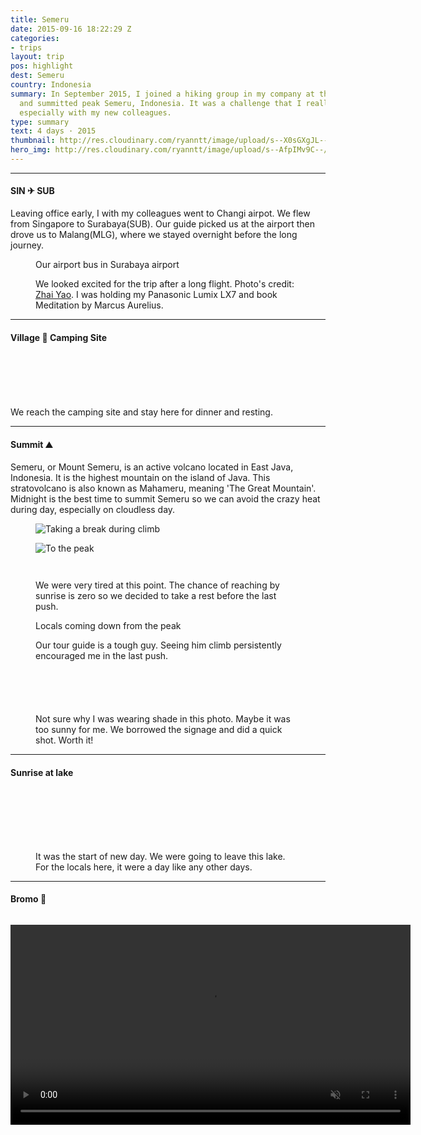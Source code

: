 ```yaml
---
title: Semeru
date: 2015-09-16 18:22:29 Z
categories:
- trips
layout: trip
pos: highlight
dest: Semeru
country: Indonesia
summary: In September 2015, I joined a hiking group in my company at the time, Wego,
  and summitted peak Semeru, Indonesia. It was a challenge that I really enjoyed,
  especially with my new colleagues.
type: summary
text: 4 days · 2015
thumbnail: http://res.cloudinary.com/ryanntt/image/upload/s--X0sGXgJL--/q_60/v1462100860/trips/semeru/P1230019.jpg
hero_img: http://res.cloudinary.com/ryanntt/image/upload/s--AfpIMv9C--/q_60/v1462377826/trips/semeru/P1230050.jpg
---
```


* * *

#### SIN  ✈  SUB

Leaving office early, I with my colleagues went to Changi airpot. We flew from Singapore to Surabaya(SUB). Our guide picked us at the airport then drove us to Malang(MLG), where we stayed overnight before the long journey.

<figure>
  <img src="http://res.cloudinary.com/ryanntt/image/upload/s--pzfjClVG--/c_scale,q_70,w_1000/v1467452212/trips/semeru/P1220850.jpg" alt="">
  <figcaption>Our airport bus in Surabaya airport</figcaption>
</figure>

<figure>
  <img src="http://res.cloudinary.com/ryanntt/image/upload/s--hoyMtGY4--/c_scale,h_750,q_70,w_1000/v1453740966/trips/semeru/IMG_23-09-15_10-20-28.jpg" alt="">
  <figcaption>We looked excited for the trip after a long flight. Photo's credit: <a href="https://www.facebook.com/zhai.yao">Zhai Yao</a>. I was holding my Panasonic Lumix LX7 and book Meditation by Marcus Aurelius.</figcaption>
</figure>

* * *

#### Village 👟 Camping Site

<figure>
  <img src="http://res.cloudinary.com/ryanntt/image/upload/s--IN5WsX5G--/c_scale,q_70,w_1000/v1462098207/trips/semeru/P1220864.jpg" alt="">
</figure>

<figure>
  <img src="http://res.cloudinary.com/ryanntt/image/upload/s---wPtTO9j--/c_scale,q_70,w_1000/v1462098213/trips/semeru/P1220872.jpg" alt="">
</figure>

<figure>
  <img src="http://res.cloudinary.com/ryanntt/image/upload/s--X-ZR6owT--/c_scale,q_70,w_1000/v1462098203/trips/semeru/P1220880.jpg" alt="">
</figure>

<figure>
  <img src="http://res.cloudinary.com/ryanntt/image/upload/s--KF_wYbdo--/c_scale,q_70,w_1000/v1462098218/trips/semeru/P1220892.jpg" alt="">
</figure>

<figure>
  <img src="http://res.cloudinary.com/ryanntt/image/upload/s--Z4g15qE9--/c_scale,q_70,w_1000/v1462098219/trips/semeru/P1220902.jpg" alt="">
</figure>

<figure>
  <img src="http://res.cloudinary.com/ryanntt/image/upload/s--m5gjiNcA--/c_scale,q_70,w_1000/v1462098223/trips/semeru/P1220900.jpg" alt="">
</figure>

We reach the camping site and stay here for dinner and resting.

* * *

#### Summit ⛰

Semeru, or Mount Semeru, is an active volcano located in East Java, Indonesia. It is the highest mountain on the island of Java. This stratovolcano is also known as Mahameru, meaning 'The Great Mountain'. Midnight is the best time to summit Semeru so we can avoid the crazy heat during day, especially on cloudless day.

<figure class="img-small">
  <img src="http://res.cloudinary.com/ryanntt/image/upload/v1462098215/trips/semeru/P1220908.jpg" alt="Taking a break during climb">
</figure>

<figure class="img-small">
  <img src="http://res.cloudinary.com/ryanntt/image/upload/v1453651129/trips/semeru/P1220921.jpg" alt="To the peak">  
</figure>

<figure>
  <img src="http://res.cloudinary.com/ryanntt/image/upload/v1462098213/trips/semeru/P1220912.jpg" alt="">
</figure>


<figure>
  <img src="http://res.cloudinary.com/ryanntt/image/upload/v1462098221/trips/semeru/P1220920.jpg" alt="">
</figure>

<figure>
  <img src="http://res.cloudinary.com/ryanntt/image/upload/s--fCvExTJC--/q_70/v1462098226/trips/semeru/P1220930.jpg" alt="">
  <figcaption>We were very tired at this point. The chance of reaching by sunrise is zero so we decided to take a rest before the last push.</figcaption>
</figure>

<figure>
  <img src="http://res.cloudinary.com/ryanntt/image/upload/s--PFvIeknb--/c_scale,q_70,w_1000/v1462098224/trips/semeru/P1220934.jpg" alt="">  
  <figcaption>Locals coming down from the peak</figcaption>
</figure>

<figure>
  <img src="http://res.cloudinary.com/ryanntt/image/upload/s--OZWkgGfu--/q_70/v1462098212/trips/semeru/P1220947.jpg" alt="">
  <figcaption>Our tour guide is a tough guy. Seeing him climb persistently encouraged me in the last push.</figcaption>
</figure>

<figure>
  <img src="http://res.cloudinary.com/ryanntt/image/upload/s--ZPpka-U1--/c_scale,q_70,w_1000/v1462098207/trips/semeru/P1220942.jpg" alt="">
</figure>

<figure>
  <img src="http://res.cloudinary.com/ryanntt/image/upload/v1462098204/trips/semeru/P1220951.jpg" alt="">
</figure>

<figure>
  <img src="http://res.cloudinary.com/ryanntt/image/upload/s--kMC-hbVL--/q_jpegmini:1/v1453619617/trips/semeru/P1220979.jpg" alt="">
</figure>

<figure>
  <img src="http://res.cloudinary.com/ryanntt/image/upload/v1462098208/trips/semeru/P1220962.jpg" alt="">
</figure>

<figure>
  <img src="http://res.cloudinary.com/ryanntt/image/upload/v1462098218/trips/semeru/P1220983.jpg" alt="">
</figure>

<figure>
  <img src="http://res.cloudinary.com/ryanntt/image/upload/s--mSTcjIQ---/c_scale,q_70,w_1000/v1457621005/trips/semeru/IMG_7105.jpg" alt="">
  <figcaption>Not sure why I was wearing shade in this photo. Maybe it was too sunny for me. We borrowed the signage and did a quick shot. Worth it!</figcaption>
</figure>

* * *

#### Sunrise at lake

<figure>
  <img src="http://res.cloudinary.com/ryanntt/image/upload/v1462100861/trips/semeru/P1230004.jpg" alt="">
</figure>

<figure>
  <img src="http://res.cloudinary.com/ryanntt/image/upload/v1462100858/trips/semeru/P1230006.jpg" alt="">
</figure>

<figure>
  <img src="http://res.cloudinary.com/ryanntt/image/upload/v1462100860/trips/semeru/P1230010.jpg" alt="">
</figure>

<figure>
  <img src="http://res.cloudinary.com/ryanntt/image/upload/v1462100862/trips/semeru/P1230014.jpg" alt="">
</figure>

<figure>
  <img src="http://res.cloudinary.com/ryanntt/image/upload/v1462100863/trips/semeru/P1230020.jpg" alt="">
</figure>

<figure>
  <img src="http://res.cloudinary.com/ryanntt/image/upload/v1462100867/trips/semeru/P1230028.jpg" alt="">
</figure>

<figure>
  <img src="http://res.cloudinary.com/ryanntt/image/upload/v1462100864/trips/semeru/P1230058.jpg" alt="">
</figure>

<figure>
  <img src="http://res.cloudinary.com/ryanntt/image/upload/v1453651293/trips/semeru/P1230066.jpg" alt="">
  <figcaption>It was the start of new day. We were going to leave this lake. For the locals here, it were a day like any other days.</figcaption>
</figure>

* * *

#### Bromo 🌄 


<div class="set">
  <figure class="set-item img-small" style="width: 42.5%">
    <img src="http://res.cloudinary.com/ryanntt/image/upload/s--5rmN6SoZ--/c_scale,q_70,w_1000/v1453651667/trips/semeru/IMG_0572.jpg" alt="">
  </figure>  
  <div class=" set-item video-container" style="width: 56.75%">
    <video  width="640" muted preload="auto" autoplay loop>
      <source src="http://res.cloudinary.com/ryanntt/video/upload/v1457622562/trips/semeru/bromo-view.mov" type='video/mp4; codecs="avc1.42E01E, mp4a.40.2"'/>
    </video>  
  </div>
</div>

<figure>
  <img src="http://res.cloudinary.com/ryanntt/image/upload/a_0/v1462712599/trips/semeru/IMG_0584.jpg" alt="">
</figure>





